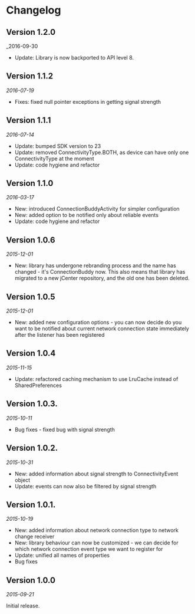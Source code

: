 Changelog
=========

## Version 1.2.0

_2016-09-30

* Update: Library is now backported to API level 8.

## Version 1.1.2

_2016-07-19_

* Fixes: fixed null pointer exceptions in getting signal strength

## Version 1.1.1

_2016-07-14_

* Update: bumped SDK version to 23
* Update: removed ConnectivityType.BOTH, as device can have only one ConnectivityType at the moment
* Update: code hygiene and refactor

## Version 1.1.0

_2016-03-17_

* New: introduced ConnectionBuddyActivity for simpler configuration
* New: added option to be notified only about reliable events
* Update: code hygiene and refactor

## Version 1.0.6

_2015-12-01_

* New: library has undergone rebranding process and the name has changed - it's ConnectionBuddy now. This also means that library has
        migrated to a new jCenter repository, and the old one has been deleted.

## Version 1.0.5

_2015-12-01_

* New: added new configuration options - you can now decide do you want to be notified about current network connection state
        immediately after the listener has been registered

## Version 1.0.4

_2015-11-15_

* Update: refactored caching mechanism to use LruCache instead of SharedPreferences

## Version 1.0.3.

_2015-10-11_

* Bug fixes - fixed bug with signal strength

## Version 1.0.2.
_2015-10-31_

* New: added information about signal strength to ConnectivityEvent object
* Update: events can now also be filtered by signal strength

## Version 1.0.1.

_2015-10-19_

* New: added information about network connection type to network change receiver
* New: library behaviour can now be customized - we can decide for which network connection event type we want to register for
* Update: unified all names of properties
* Bug fixes 

## Version 1.0.0

_2015-09-21_

Initial release.